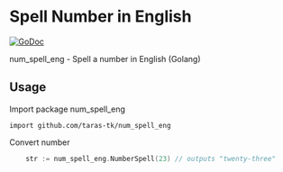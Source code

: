 Spell Number in English
=======================

[![GoDoc](https://godoc.org/github.com/taras-tk/num_spell_eng?status.svg)](https://godoc.org/github.com/taras-tk/num_spell_eng)

num_spell_eng - Spell a number in English (Golang)

## Usage

Import package num_spell_eng

```import github.com/taras-tk/num_spell_eng```

Convert number
```go
    str := num_spell_eng.NumberSpell(23) // outputs "twenty-three"
```